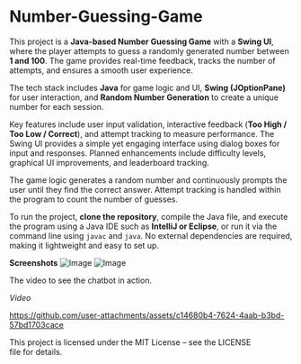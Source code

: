 # Number-Guessing-Game
This project is a **Java-based Number Guessing Game** with a **Swing UI**, where the player attempts to guess a randomly generated number between **1 and 100**. The game provides real-time feedback, tracks the number of attempts, and ensures a smooth user experience.  

The tech stack includes **Java** for game logic and UI, **Swing (JOptionPane)** for user interaction, and **Random Number Generation** to create a unique number for each session.  

Key features include user input validation, interactive feedback (**Too High / Too Low / Correct**), and attempt tracking to measure performance. The Swing UI provides a simple yet engaging interface using dialog boxes for input and responses. Planned enhancements include difficulty levels, graphical UI improvements, and leaderboard tracking.  

The game logic generates a random number and continuously prompts the user until they find the correct answer. Attempt tracking is handled within the program to count the number of guesses.  

To run the project, **clone the repository**, compile the Java file, and execute the program using a Java IDE such as **IntelliJ or Eclipse**, or run it via the command line using `javac` and `java`. No external dependencies are required, making it lightweight and easy to set up.

**Screenshots**
![Image](https://github.com/user-attachments/assets/08cda8bf-a374-4c4b-ade4-21c096bc80ac)
![Image](https://github.com/user-attachments/assets/45361725-37a4-469d-960e-8905e1fb462d)

The video to see the chatbot in action.

*Video*

https://github.com/user-attachments/assets/c14680b4-7624-4aab-b3bd-57bd1703cace

This project is licensed under the MIT License – see the LICENSE file for details.
